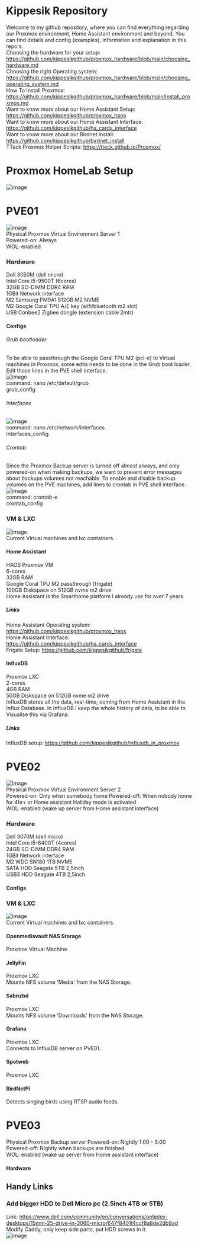 # Kippesik Repository
Welcome to my github repository, where you can find everything regarding our Proxmox environment, Home Assistant environment and beyond. You can find details and config (examples), information and explanation in this repo's.  
Choosing the hardware for your setup: https://github.com/kippesikgithub/proxmox_hardware/blob/main/choosing_hardware.md  
Choosing the right Operating system: https://github.com/kippesikgithub/proxmox_hardware/blob/main/choosing_operating_system.md  
How To Install Proxmox: https://github.com/kippesikgithub/proxmox_hardware/blob/main/install_proxmox.md  
Want to know more about our Home Assistant Setup: https://github.com/kippesikgithub/proxmox_haos  
Want to know more about our Home Assistant Interface: https://github.com/kippesikgithub/ha_cards_interface  
Want to know more about our Birdnet install: https://github.com/kippesikgithub/birdnet_install  
TTeck Proxmox Helper Scripts: https://tteck.github.io/Proxmox/  

# Proxmox HomeLab Setup
![image](https://github.com/kippesikgithub/proxmox_hardware/assets/100353268/81dd9d3f-46b1-4e24-82df-2ac8e78132d9)

# PVE01
![image](https://github.com/kippesikgithub/proxmox_hardware/assets/100353268/3ac955a4-0c3e-4253-a3b8-72d3de5ea0c0)  
Physical Proxmox Virtual Environment Server 1  
Powered-on: Always  
WOL: enabled  

### Hardware
Dell 3050M (dell micro)  
Intel Core i5-9500T (6cores)  
32GB SO-DIMM DDR4 RAM  
1GBit Network interface  
M2 Samsung PM9A1 512GB M2 NVME  
M2 Google Coral TPU A/E key (wifi/bluetooth m2 slot)  
USB Conbee2 Zigbee dongle (extension cable 2mtr)  

#### Configs
###### Grub bootloader
To be able to passthrough the Google Coral TPU M2 (pci-e) to Virtual machines in Proxmox, some edits needs to be done in the Grub boot loader. Edit those lines in the PVE shell interface.  
![image](https://github.com/kippesikgithub/proxmox_hardware/assets/100353268/51a79f4b-a887-45e1-9d19-c059c60b139a)  
command: nano /etc/default/grub  
grub_config  

###### Interfaces
![image](https://github.com/kippesikgithub/proxmox_hardware/assets/100353268/9d4b6f01-cba3-4acf-a712-731efbfce806)  
command: nano /etc/network/interfaces  
interfaces_config  

###### Crontab
Since the Proxmox Backup server is turned off almost always, and only powered-on when making backups, we want to prevent error messages about backups volumes not reachable. To enable and disable backup volumes on the PVE machines, add lines to crontab in PVE shell interface.  
![image](https://github.com/kippesikgithub/proxmox_hardware/assets/100353268/e68bac36-3d30-4187-a3bd-2880aa48437b)  
command: crontab-e  
crontab_config  

### VM & LXC
![image](https://github.com/kippesikgithub/proxmox_hardware/assets/100353268/92a23f71-2ff8-4d17-b046-8be6782eae04)  
Current Virtual machines and lxc containers.  

#### Home Assistant
HAOS Proxmox VM  
6-cores  
32GB RAM  
Google Coral TPU M2 passthrough (frigate)  
100GB Diskspace on 512GB nvme m2 drive  
Home Assistant is the Smarthome platform I already use for over 7 years.

##### Links
Home Assistant Operating system: https://github.com/kippesikgithub/proxmox_haos  
Home Assistant Interface: https://github.com/kippesikgithub/ha_cards_interface  
Frigate Setup: https://github.com/kippesikgithub/frigate  

#### InfluxDB
Proxmox LXC  
2-cores  
4GB RAM  
50GB Diskspace on 512GB nvme m2 drive  
InfluxDB stores all the data, real-time, coming from Home Assistant in the Influx Database. In InfluxDB I keep the whole history of data, to be able to Visualise this via Grafana.

##### Links
InfluxDB setup: https://github.com/kippesikgithub/influxdb_in_proxmox  


# PVE02
![image](https://github.com/kippesikgithub/proxmox_hardware/assets/100353268/a2c23de5-c9cf-4071-bd5d-27aa684873a8)  
Physical Proxmox Virtual Environment Server 2  
Powered-on: Only when somebody home
Powered-off: When nobody home for 4hr+ or Home assistant Holiday mode is activated  
WOL: enabled (wake up server from Home assistant interface)  

### Hardware
Dell 3070M (dell micro)  
Intel Core i5-6400T (4cores)  
24GB SO-DIMM DDR4 RAM  
1GBit Network interface  
M2 WDC SN180 1TB NVME  
SATA HDD Seagate 5TB 2,5inch  
USB3 HDD Seagate 4TB 2,5inch  

#### Configs

### VM & LXC
![image](https://github.com/kippesikgithub/proxmox_hardware/assets/100353268/9e568dfd-f1c7-469d-a912-635e9e5f3de7)  
Current Virtual machines and lxc containers.  

#### Openmediavault NAS Storage
Proxmox Virtual Machine  
#### JellyFin
Proxmox LXC  
Mounts NFS volume 'Media' from the NAS Storage.  
#### Sabnzbd
Proxmox LXC  
Mounts NFS volume 'Downloads' from the NAS Storage.  
#### Grafana
Proxmox LXC  
Connects to InfluxDB server on PVE01.  
#### Spotweb
Proxmox LXC  
#### BirdNetPi
Detects singing birds using RTSP audio feeds.  

# PVE03
Physical Proxmox Backup server
Powered-on: Nightly 1:00 - 3:00  
Powered-off: Nightly when backups are finished  
WOL: enabled (wake up server from Home assistant interface)  

#### Hardware

## Handy Links
### Add bigger HDD to Dell Micro pc (2.5inch 4TB or 5TB)
Link: https://www.dell.com/community/en/conversations/optiplex-desktops/15mm-25-drive-in-3060-micro/647f8401f4ccf8a8de2db9ad  
Modify Caddy, only keep side parts, put HDD screws in it.  
![image](https://github.com/kippesikgithub/proxmox_hardware/assets/100353268/13808224-3d06-4a06-8ddf-2e235ab7ad58)
